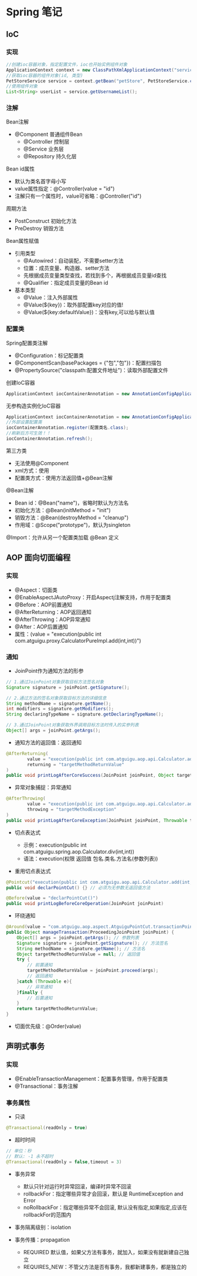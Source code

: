 # Spring 笔记

## IoC

### 实现

```java
//创建ioc容器对象，指定配置文件，ioc也开始实例组件对象
ApplicationContext context = new ClassPathXmlApplicationContext("services.xml", "daos.xml");
//获取ioc容器的组件对象(id, 类型)
PetStoreService service = context.getBean("petStore", PetStoreService.class);
//使用组件对象
List<String> userList = service.getUsernameList();
```

### 注解

Bean注解
- @Component 普通组件Bean
  - @Controller 控制层
  - @Service 业务层
  - @Repository 持久化层

Bean id属性
- 默认为类名首字母小写
- value属性指定：@Controller(value = "id")
- 注解只有一个属性时，value可省略：@Controller("id")

周期方法
- PostConstruct 初始化方法
- PreDestroy 销毁方法

Bean属性赋值
- 引用类型
  - @Autowired：自动装配，不需要setter方法
  - 位置：成员变量、构造器、setter方法
  - 先根据成员变量类型查找，若找到多个，再根据成员变量id查找
  - @Qualifier：指定成员变量的Bean id
- 基本类型
  - @Value：注入外部属性
  - @Value(${key})：取外部配置key对应的值!
  - @Value(${key:defaultValue})：没有key,可以给与默认值

### 配置类

Spring配置类注解
- @Configuration：标记配置类
- @ComponentScan(basePackages = {"包","包"})：配置扫描包
- @PropertySource("classpath:配置文件地址")：读取外部配置文件

创建IoC容器
```java
ApplicationContext iocContainerAnnotation = new AnnotationConfigApplicationConte(配置类名.class);
```

无参构造实例化IoC容器
```java
ApplicationContext iocContainerAnnotation = new AnnotationConfigApplicationConte();
//外部设置配置类
iocContainerAnnotation.register(配置类名.class);
//刷新后方可生效！！
iocContainerAnnotation.refresh();
```

第三方类
- 无法使用@Component
- xml方式：使用<bean>
- 配置类方式：使用方法返回值+@Bean注解

@Bean注解
- Bean id：@Bean("name")，省略时默认为方法名
- 初始化方法：@Bean(initMethod = "init")
- 销毁方法：@Bean(destroyMethod = "cleanup")
- 作用域：@Scope("prototype")，默认为singleton

@Import：允许从另一个配置类加载 @Bean 定义

## AOP 面向切面编程

### 实现
- @Aspect：切面类
- @EnableAspectJAutoProxy：开启Aspectj注解支持，作用于配置类
- @Before：AOP前置通知
- @AfterReturning：AOP返回通知
- @AfterThrowing：AOP异常通知
- @After：AOP后置通知
- 属性：(value = "execution(public int com.atguigu.proxy.CalculatorPureImpl.add(int,int))")

### 通知

- JoinPoint作为通知方法的形参
```java
// 1.通过JoinPoint对象获取目标方法签名对象
Signature signature = joinPoint.getSignature();

// 2.通过方法的签名对象获取目标方法的详细信息
String methodName = signature.getName();
int modifiers = signature.getModifiers();
String declaringTypeName = signature.getDeclaringTypeName();

// 3.通过JoinPoint对象获取外界调用目标方法时传入的实参列表
Object[] args = joinPoint.getArgs();
```
- 通知方法的返回值：返回通知
```java
@AfterReturning(
        value = "execution(public int com.atguigu.aop.api.Calculator.add(int,int))",
        returning = "targetMethodReturnValue"
)
public void printLogAfterCoreSuccess(JoinPoint joinPoint, Object targetMethodReturnValue)
```
- 异常对象捕捉：异常通知
```java
@AfterThrowing(
        value = "execution(public int com.atguigu.aop.api.Calculator.add(int,int))",
        throwing = "targetMethodException"
)
public void printLogAfterCoreException(JoinPoint joinPoint, Throwable targetMethodException)
```

- 切点表达式
  - 示例：execution(public int com.atguigu.spring.aop.Calculator.div(int,int))
  - 语法：execution(权限 返回值 包名.类名.方法名(参数列表))

- 重用切点表达式
```java
@Pointcut("execution(public int com.atguigu.aop.api.Calculator.add(int,int)))")
public void declarPointCut() {} // 必须为无参数无返回值方法

@Before(value = "declarPointCut()")
public void printLogBeforeCoreOperation(JoinPoint joinPoint)
```

- 环绕通知
```java
@Around(value = "com.atguigu.aop.aspect.AtguiguPointCut.transactionPointCut()")
public Object manageTransaction(ProceedingJoinPoint joinPoint) {
    Object[] args = joinPoint.getArgs(); // 参数列表
    Signature signature = joinPoint.getSignature(); // 方法签名
    String methodName = signature.getName(); // 方法名
    Object targetMethodReturnValue = null; // 返回值
    try {
        // 前置通知
        targetMethodReturnValue = joinPoint.proceed(args);
        // 返回通知
    }catch (Throwable e){
        // 异常通知
    }finally {
        // 后置通知
    }
    return targetMethodReturnValue;
}
```

- 切面优先级：@Order(value)

## 声明式事务

### 实现

- @EnableTransactionManagement：配置事务管理，作用于配置类
- @Transactional：事务注解

### 事务属性

- 只读
```java
@Transactional(readOnly = true)
```

- 超时时间
```java
// 单位：秒
// 默认: -1 永不超时
@Transactional(readOnly = false,timeout = 3)
```

- 事务异常
  - 默认只针对运行时异常回滚，编译时异常不回滚
  - rollbackFor：指定哪些异常才会回滚，默认是 RuntimeException and Error
  - noRollbackFor：指定哪些异常不会回滚, 默认没有指定,如果指定,应该在rollbackFor的范围内

- 事务隔离级别：isolation
- 事务传播：propagation
  - REQUIRED 默认值，如果父方法有事务，就加入，如果没有就新建自己独立
  - REQUIRES_NEW：不管父方法是否有事务，我都新建事务，都是独立的